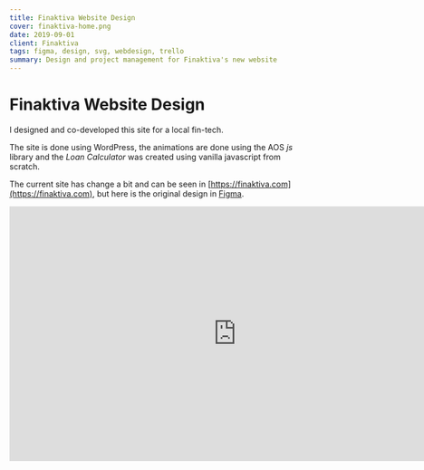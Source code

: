 ```yaml
---
title: Finaktiva Website Design
cover: finaktiva-home.png
date: 2019-09-01
client: Finaktiva
tags: figma, design, svg, webdesign, trello
summary: Design and project management for Finaktiva's new website
---
```


# Finaktiva Website Design

I designed and co-developed this site for a local fin-tech.

The site is done using WordPress, the animations are done using the AOS _js_ library and the _Loan Calculator_ was created using vanilla javascript from scratch.

The current site has change a bit and can be seen in [https://finaktiva.com](https://finaktiva.com), but here is the original design in [Figma](https://figma.com).

<iframe style="border: none;" width="800" height="450" src="https://www.figma.com/embed?embed_host=share&url=https%3A%2F%2Fwww.figma.com%2Ffile%2Fs6aBobSIKjvawtz144oQkU%2FFinaktiva" allowfullscreen></iframe>
